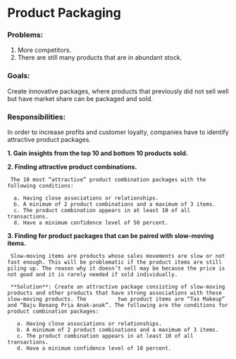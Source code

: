 # Product Packaging

### Problems:
  1. More competitors.
  2. There are still many products that are in abundant stock. 
 
### Goals: 
Create innovative packages, where products that previously did not sell well but have market share can be packaged and sold.

### Responsibilities:
In order to increase profits and customer loyalty, companies have to identify attractive product packages.
  
  **1. Gain insights from the top 10 and bottom 10 products sold.**
  
  **2. Finding attractive product combinations.**
  
     The 10 most “attractive” product combination packages with the following conditions:
     
      a. Having close associations or relationships.
      b. A minimum of 2 product combinations and a maximum of 3 items.
      c. The product combination appears in at least 10 of all transactions.
      d. Have a minimum confidence level of 50 percent.
         
  **3. Finding for product packages that can be paired with slow-moving items.**
  
     Slow-moving items are products whose sales movements are slow or not fast enough. This will be problematic if the product items are still piling up. The reason why it doesn’t sell may be because the price is not good and it is rarely needed if sold individually.
     
     **Solution**: Create an attractive package consisting of slow-moving products and other products that have strong associations with these slow-moving products. The          two product items are “Tas Makeup” and “Baju Renang Pria Anak-anak”. The following are the conditions for product combination packages:
  
       a. Having close associations or relationships.
       b. A minimum of 2 product combinations and a maximum of 3 items.
       c. The product combination appears in at least 10 of all transactions.
       d. Have a minimum confidence level of 10 percent.

